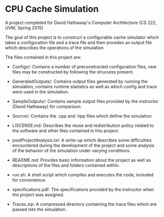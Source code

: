 # CPU Cache Simulation

A project completed for David Hathaway's Computer Architecture (CS 222, UVM, Spring 2015)

The goal of this project is to construct a configurable cache simulator which takes a configuration file and a trace file and then provides an output file which describes the operations of the simulation

The files contained in this project are:

- Configs/: Contains a number of preconstructed configuration files, new files may be constructed by following the strucures present.

- GeneratedOutputs/: Contains output files generated by running the simulation, contains runtime statistics as well as which config and trace were used in the simulation.

- SampleOutputs/: Contains sample output files provided by the instructor (David Hathaway) for comparison.

- Source/: Contains the .cpp and .hpp files which define the simulation.

- LISCENSE.md: Describes the reuse and redistribution policy related to the software and other files contained in this project.

- postProjectAnalysis.txt: A write-up which describes some difficulties encountered during the development of the project and some analysis of the behavior of the simulation under varying conditions.

- README.md: Provides basic information about the project as well as descriptions of the files and folders contained within.

- run.sh: A shell script which compiles and executes the code, included for conveneince.

- specifications.pdf: The specifications provided by the instructor when the project was assigned.

- Traces.zip: A compressed directory containing the trace files which are passed into the simulation.